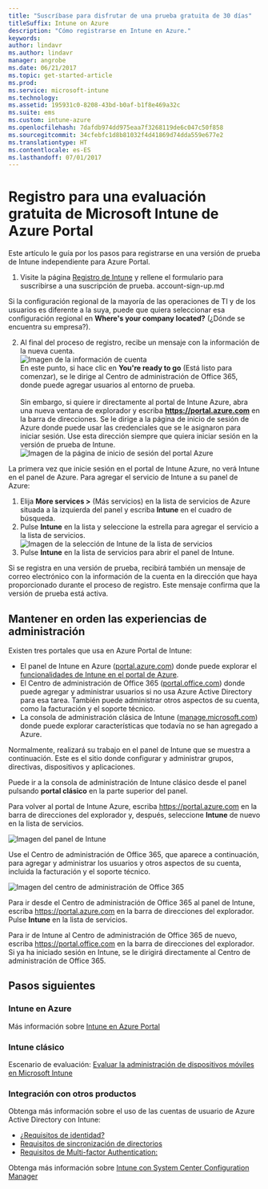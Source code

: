 ```yaml
---
title: "Suscríbase para disfrutar de una prueba gratuita de 30 días"
titleSuffix: Intune on Azure
description: "Cómo registrarse en Intune en Azure."
keywords: 
author: lindavr
ms.author: lindavr
manager: angrobe
ms.date: 06/21/2017
ms.topic: get-started-article
ms.prod: 
ms.service: microsoft-intune
ms.technology: 
ms.assetid: 195931c0-8208-43bd-b0af-b1f8e469a32c
ms.suite: ems
ms.custom: intune-azure
ms.openlocfilehash: 7dafdb974dd975eaa7f3268119de6c047c50f858
ms.sourcegitcommit: 34cfebfc1d8b81032f4d41869d74dda559e677e2
ms.translationtype: HT
ms.contentlocale: es-ES
ms.lasthandoff: 07/01/2017
---
```

# <a name="sign-up-for-a-microsoft-intune-free-trial-for-the-azure-portal"></a>Registro para una evaluación gratuita de Microsoft Intune de Azure Portal


Este artículo le guía por los pasos para registrarse en una versión de prueba de Intune independiente para Azure Portal.

1. Visite la página [Registro de Intune](https://portal.office.com/Signup/Signup.aspx?OfferId=40BE278A-DFD1-470a-9EF7-9F2596EA7FF9&dl=INTUNE_A&ali=1#0%20) y rellene el formulario para suscribirse a una suscripción de prueba.
account-sign-up.md

  Si la configuración regional de la mayoría de las operaciones de TI y de los usuarios es diferente a la suya, puede que quiera seleccionar esa configuración regional en **Where's your company located?** (¿Dónde se encuentra su empresa?).

2. Al final del proceso de registro, recibe un mensaje con la información de la nueva cuenta. <br/> ![Imagen de la información de cuenta](./media/2-end-of-sign-up-process.png) <br/>En este punto, si hace clic en **You're ready to go** (Está listo para comenzar), se le dirige al Centro de administración de Office 365, donde puede agregar usuarios al entorno de prueba. <br/><br/>Sin embargo, si quiere ir directamente al portal de Intune Azure, abra una nueva ventana de explorador y escriba **https://portal.azure.com** en la barra de direcciones. Se le dirige a la página de inicio de sesión de Azure donde puede usar las credenciales que se le asignaron para iniciar sesión. Use esta dirección siempre que quiera iniciar sesión en la versión de prueba de Intune. <br/> ![Imagen de la página de inicio de sesión del portal Azure](./media/azure-portal-signin.png)

La primera vez que inicie sesión en el portal de Intune Azure, no verá Intune en el panel de Azure. Para agregar el servicio de Intune a su panel de Azure:
1. Elija **More services >** (Más servicios) en la lista de servicios de Azure situada a la izquierda del panel y escriba **Intune** en el cuadro de búsqueda.
2. Pulse **Intune** en la lista y seleccione la estrella para agregar el servicio a la lista de servicios.<br/> ![Imagen de la selección de Intune de la lista de servicios](./media/azure-add-intune1.png)
3. Pulse **Intune** en la lista de servicios para abrir el panel de Intune.

Si se registra en una versión de prueba, recibirá también un mensaje de correo electrónico con la información de la cuenta en la dirección que haya proporcionado durante el proceso de registro. Este mensaje confirma que la versión de prueba está activa.



## <a name="keeping-the-admin-experiences-straight"></a>Mantener en orden las experiencias de administración


Existen tres portales que usa en Azure Portal de Intune:
- El panel de Intune en Azure ([portal.azure.com](https://portal.azure.com)) donde puede explorar el [funcionalidades de Intune en el portal de Azure](what-is-intune.md).
- El Centro de administración de Office 365 ([portal.office.com](https://portal.office.com)) donde puede agregar y administrar usuarios si no usa Azure Active Directory para esa tarea. También puede administrar otros aspectos de su cuenta, como la facturación y el soporte técnico.
- La consola de administración clásica de Intune ([manage.microsoft.com](https://manage.microsoft.com)) donde puede explorar características que todavía no se han agregado a Azure.

Normalmente, realizará su trabajo en el panel de Intune que se muestra a continuación. Este es el sitio donde configurar y administrar grupos, directivas, dispositivos y aplicaciones.

Puede ir a la consola de administración de Intune clásico desde el panel pulsando **portal clásico** en la parte superior del panel.

Para volver al portal de Intune Azure, escriba https://portal.azure.com en la barra de direcciones del explorador y, después, seleccione **Intune** de nuevo en la lista de servicios.

 ![Imagen del panel de Intune](./media/intune-azure-dashboard.png)


Use el Centro de administración de Office 365, que aparece a continuación, para agregar y administrar los usuarios y otros aspectos de su cuenta, incluida la facturación y el soporte técnico.

![Imagen del centro de administración de Office 365](./media/office-admin-center.png)

Para ir desde el Centro de administración de Office 365 al panel de Intune, escriba https://portal.azure.com en la barra de direcciones del explorador. Pulse **Intune** en la lista de servicios.

Para ir de Intune al Centro de administración de Office 365 de nuevo, escriba https://portal.office.com en la barra de direcciones del explorador. Si ya ha iniciado sesión en Intune, se le dirigirá directamente al Centro de administración de Office 365.

## <a name="next-steps"></a>Pasos siguientes

### <a name="intune-on-azure"></a>Intune en Azure
Más información sobre [Intune en Azure Portal](what-is-intune.md)
### <a name="classic-intune"></a>Intune clásico
Escenario de evaluación: [Evaluar la administración de dispositivos móviles en Microsoft Intune](https://docs.microsoft.com/intune-classic/understand-explore/mobile-device-management-trial-guide-microsoft-intune)

### <a name="integration-with-other-products"></a>Integración con otros productos
Obtenga más información sobre el uso de las cuentas de usuario de Azure Active Directory con Intune:
- [¿Requisitos de identidad?](https://docs.microsoft.com/active-directory/active-directory-hybrid-identity-design-considerations-overview#design-considerations-overview)
- [Requisitos de sincronización de directorios](https://docs.microsoft.com/active-directory/active-directory-hybrid-identity-design-considerations-directory-sync-requirements)
- [Requisitos de Multi-factor Authentication:](https://docs.microsoft.com/active-directory/active-directory-hybrid-identity-design-considerations-multifactor-auth-requirements)

Obtenga más información sobre [Intune con System Center Configuration Manager](https://docs.microsoft.com/sccm/mdm/understand/hybrid-mobile-device-management)
